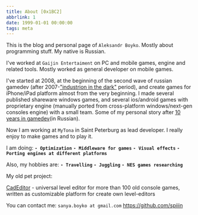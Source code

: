 ```yaml
---
title: About [0x1BC2]
abbrlink: 1
date: 1999-01-01 00:00:00
tags: meta
---
```


This is the blog and personal page of `Aleksandr Boyko`.
Mostly about programming stuff. My native is Russian.

I've worked at `Gaijin Entertaiment` on PC and mobile games, engine and related tools. Mostly worked as general developer on mobile games.

I've started at 2008, at the beginning of the second wave of russian gamedev (after 2007-["industrion in the dark"](http://www.dailytelefrag.com/blog/read.php?id=49254) period), and create games for iPhone/iPad platform almost from the very beginning. I made several published shareware windows games, and several ios/android games with proprietary engine (manually ported from cross-platform windows/next-gen consoles engine) with a small team.
Some of my personal story after [10 years in gamedev](https://spiiin.github.io/blog/3652741154/)(in Russian).

Now I am working at `MyTona` in Saint Peterburg as lead developer. I really enjoy to make games and to play it.

I am doing:
**`- Optimization`**
**`- Middleware for games`**
**`- Visual effects`**
**`- Porting engines at different platforms`**

Also, my hobbies are: 
**`- Travelling`**
**`- Juggling`**
**`- NES games researching`**

My old pet project:

[CadEditor](https://github.com/spiiin/CadEditor) - universal level editor for more than 100 old console games, written as customizable platform for create own level-editors


You can contact me:
`sanya.boyko at gmail.com`
https://github.com/spiiin
